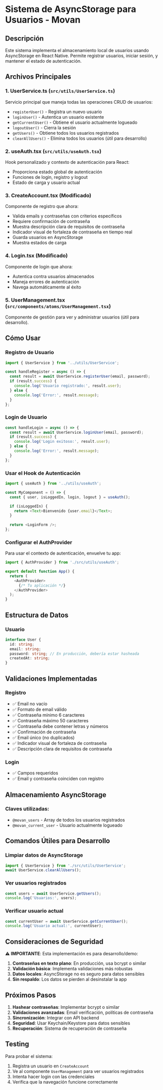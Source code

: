 # Sistema de AsyncStorage para Usuarios - Movan

## Descripción
Este sistema implementa el almacenamiento local de usuarios usando AsyncStorage en React Native. Permite registrar usuarios, iniciar sesión, y mantener el estado de autenticación.

## Archivos Principales

### 1. UserService.ts (`src/utils/UserService.ts`)
Servicio principal que maneja todas las operaciones CRUD de usuarios:
- `registerUser()` - Registra un nuevo usuario
- `loginUser()` - Autentica un usuario existente
- `getCurrentUser()` - Obtiene el usuario actualmente logueado
- `logoutUser()` - Cierra la sesión
- `getUsers()` - Obtiene todos los usuarios registrados
- `clearAllUsers()` - Elimina todos los usuarios (útil para desarrollo)

### 2. useAuth.tsx (`src/utils/useAuth.tsx`)
Hook personalizado y contexto de autenticación para React:
- Proporciona estado global de autenticación
- Funciones de login, registro y logout
- Estado de carga y usuario actual

### 3. CreateAccount.tsx (Modificado)
Componente de registro que ahora:
- Valida emails y contraseñas con criterios específicos
- Requiere confirmación de contraseña
- Muestra descripción clara de requisitos de contraseña
- Indicador visual de fortaleza de contraseña en tiempo real
- Guarda usuarios en AsyncStorage
- Muestra estados de carga

### 4. Login.tsx (Modificado)
Componente de login que ahora:
- Autentica contra usuarios almacenados
- Maneja errores de autenticación
- Navega automáticamente al éxito

### 5. UserManagement.tsx (`src/components/atoms/UserManagement.tsx`)
Componente de gestión para ver y administrar usuarios (útil para desarrollo).

## Cómo Usar

### Registro de Usuario
```typescript
import { UserService } from '../utils/UserService';

const handleRegister = async () => {
  const result = await UserService.registerUser(email, password);
  if (result.success) {
    console.log('Usuario registrado:', result.user);
  } else {
    console.log('Error:', result.message);
  }
};
```

### Login de Usuario
```typescript
const handleLogin = async () => {
  const result = await UserService.loginUser(email, password);
  if (result.success) {
    console.log('Login exitoso:', result.user);
  } else {
    console.log('Error:', result.message);
  }
};
```

### Usar el Hook de Autenticación
```typescript
import { useAuth } from '../utils/useAuth';

const MyComponent = () => {
  const { user, isLoggedIn, login, logout } = useAuth();

  if (isLoggedIn) {
    return <Text>Bienvenido {user.email}</Text>;
  }
  
  return <LoginForm />;
};
```

### Configurar el AuthProvider
Para usar el contexto de autenticación, envuelve tu app:

```typescript
import { AuthProvider } from './src/utils/useAuth';

export default function App() {
  return (
    <AuthProvider>
      {/* Tu aplicación */}
    </AuthProvider>
  );
}
```

## Estructura de Datos

### Usuario
```typescript
interface User {
  id: string;
  email: string;
  password: string; // En producción, debería estar hasheada
  createdAt: string;
}
```

## Validaciones Implementadas

### Registro
- ✅ Email no vacío
- ✅ Formato de email válido
- ✅ Contraseña mínimo 6 caracteres
- ✅ Contraseña máximo 50 caracteres
- ✅ Contraseña debe contener letras y números
- ✅ Confirmación de contraseña
- ✅ Email único (no duplicados)
- ✅ Indicador visual de fortaleza de contraseña
- ✅ Descripción clara de requisitos de contraseña

### Login
- ✅ Campos requeridos
- ✅ Email y contraseña coinciden con registro

## Almacenamiento AsyncStorage

### Claves utilizadas:
- `@movan_users` - Array de todos los usuarios registrados
- `@movan_current_user` - Usuario actualmente logueado

## Comandos Útiles para Desarrollo

### Limpiar datos de AsyncStorage
```typescript
import { UserService } from './src/utils/UserService';
await UserService.clearAllUsers();
```

### Ver usuarios registrados
```typescript
const users = await UserService.getUsers();
console.log('Usuarios:', users);
```

### Verificar usuario actual
```typescript
const currentUser = await UserService.getCurrentUser();
console.log('Usuario actual:', currentUser);
```

## Consideraciones de Seguridad

⚠️ **IMPORTANTE**: Esta implementación es para desarrollo/demo:

1. **Contraseñas en texto plano**: En producción, usa bcrypt o similar
2. **Validación básica**: Implementa validaciones más robustas
3. **Datos locales**: AsyncStorage no es seguro para datos sensibles
4. **Sin respaldo**: Los datos se pierden al desinstalar la app

## Próximos Pasos

1. **Hashear contraseñas**: Implementar bcrypt o similar
2. **Validaciones avanzadas**: Email verificación, políticas de contraseña
3. **Sincronización**: Integrar con API backend
4. **Seguridad**: Usar Keychain/Keystore para datos sensibles
5. **Recuperación**: Sistema de recuperación de contraseña

## Testing

Para probar el sistema:
1. Registra un usuario en `CreateAccount`
2. Ve al componente `UserManagement` para ver usuarios registrados
3. Intenta hacer login con las credenciales
4. Verifica que la navegación funcione correctamente
